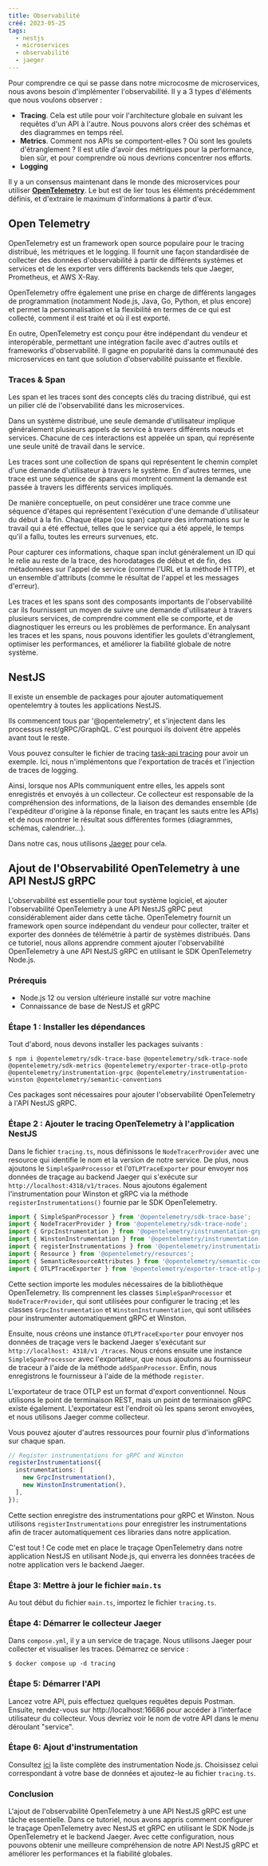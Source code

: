 ```yaml
---
title: Observabilité
créé: 2023-05-25
tags:
  - nestjs
  - microservices
  - observabilité
  - jaeger
---
```


Pour comprendre ce qui se passe dans notre microcosme de microservices, nous avons besoin d'implémenter l'observabilité. Il y a 3 types d'éléments que nous voulons observer :
 - **Tracing**. Cela est utile pour voir l'architecture globale en suivant les requêtes d'un API à l'autre. Nous pouvons alors créer des schémas et des diagrammes en temps réel.
 - **Metrics**. Comment nos APIs se comportent-elles ? Où sont les goulets d'étranglement ? Il est utile d'avoir des métriques pour la performance, bien sûr, et pour comprendre où nous devrions concentrer nos efforts.
 - **Logging**

Il y a un consensus maintenant dans le monde des microservices pour utiliser [**OpenTelemetry**](https://opentelemetry.io/docs/). Le but est de lier tous les éléments précédemment définis, et d'extraire le maximum d'informations à partir d'eux.  

## Open Telemetry

OpenTelemetry est un framework open source populaire pour le tracing distribué, les métriques et le logging. Il fournit une façon standardisée de collecter des données d'observabilité à partir de différents systèmes et services et de les exporter vers différents backends tels que Jaeger, Prometheus, et AWS X-Ray. 

OpenTelemetry offre également une prise en charge de différents langages de programmation (notamment Node.js, Java, Go, Python, et plus encore) et permet la personnalisation et la flexibilité en termes de ce qui est collecté, comment il est traité et où il est exporté.

En outre, OpenTelemetry est conçu pour être indépendant du vendeur et interopérable, permettant une intégration facile avec d'autres outils et frameworks d'observabilité. Il gagne en popularité dans la communauté des microservices en tant que solution d'observabilité puissante et flexible.

### Traces & Span

Les span et les traces sont des concepts clés du tracing distribué, qui est un pilier clé de l'observabilité dans les microservices.

Dans un système distribué, une seule demande d'utilisateur implique généralement plusieurs appels de service à travers différents nœuds et services. Chacune de ces interactions est appelée un span, qui représente une seule unité de travail dans le service. 

Les traces sont une collection de spans qui représentent le chemin complet d'une demande d'utilisateur à travers le système. En d'autres termes, une trace est une séquence de spans qui montrent comment la demande est passée à travers les différents services impliqués.

De manière conceptuelle, on peut considérer une trace comme une séquence d'étapes qui représentent l'exécution d'une demande d'utilisateur du début à la fin. Chaque étape (ou span) capture des informations sur le travail qui a été effectué, telles que le service qui a été appelé, le temps qu'il a fallu, toutes les erreurs survenues, etc.

Pour capturer ces informations, chaque span inclut généralement un ID qui le relie au reste de la trace, des horodatages de début et de fin, des métadonnées sur l'appel de service (comme l'URL et la méthode HTTP), et un ensemble d'attributs (comme le résultat de l'appel et les messages d'erreur).

Les traces et les spans sont des composants importants de l'observabilité car ils fournissent un moyen de suivre une demande d'utilisateur à travers plusieurs services, de comprendre comment elle se comporte, et de diagnostiquer les erreurs ou les problèmes de performance. En analysant les traces et les spans, nous pouvons identifier les goulets d'étranglement, optimiser les performances, et améliorer la fiabilité globale de notre système.

## NestJS

Il existe un ensemble de packages pour ajouter automatiquement opentelemtry à toutes les applications NestJS. 

Ils commencent tous par '@opentelemetry', et s'injectent dans les processus rest/gRPC/GraphQL. C'est pourquoi ils doivent être appelés avant tout le reste.

Vous pouvez consulter le fichier de tracing [task-api tracing](https://github.com/MohammadBnei/grpc-task-manager/blob/main/auth-api/src/config/tracing.ts) pour avoir un exemple. Ici, nous n'implémentons que l'exportation de tracés et l'injection de traces de logging.

Ainsi, lorsque nos APIs communiquent entre elles, les appels sont enregistrés et envoyés à un collecteur. Ce collecteur est responsable de la compréhension des informations, de la liaison des demandes ensemble (de l'expéditeur d'origine à la réponse finale, en traçant les sauts entre les APIs) et de nous montrer le résultat sous différentes formes (diagrammes, schémas, calendrier...).

Dans notre cas, nous utilisons [Jaeger](https://www.jaegertracing.io) pour cela.

## Ajout de l'Observabilité OpenTelemetry à une API NestJS gRPC

L'observabilité est essentielle pour tout système logiciel, et ajouter l'observabilité OpenTelemetry à une API NestJS gRPC peut considérablement aider dans cette tâche. OpenTelemetry fournit un framework open source indépendant du vendeur pour collecter, traiter et exporter des données de télémétrie à partir de systèmes distribués. Dans ce tutoriel, nous allons apprendre comment ajouter l'observabilité OpenTelemetry à une API NestJS gRPC en utilisant le SDK OpenTelemetry Node.js.

### Prérequis
- Node.js 12 ou version ultérieure installé sur votre machine
- Connaissance de base de NestJS et gRPC

### Étape 1 : Installer les dépendances
Tout d'abord, nous devons installer les packages suivants :
```shell
$ npm i @opentelemetry/sdk-trace-base @opentelemetry/sdk-trace-node @opentelemetry/sdk-metrics @opentelemetry/exporter-trace-otlp-proto @opentelemetry/instrumentation-grpc @opentelemetry/instrumentation-winston @opentelemetry/semantic-conventions
```
Ces packages sont nécessaires pour ajouter l'observabilité OpenTelemetry à l'API NestJS gRPC.

### Étape 2 : Ajouter le tracing OpenTelemetry à l'application NestJS
Dans le fichier `tracing.ts`, nous définissons le `NodeTracerProvider` avec une resource qui identifie le nom et la version de notre service. De plus, nous ajoutons le `SimpleSpanProcessor` et l'`OTLPTraceExporter` pour envoyer nos données de traçage au backend Jaeger qui s'exécute sur `http://localhost:4318/v1/traces`. Nous ajoutons également l'instrumentation pour Winston et gRPC via la méthode `registerInstrumentations()` fournie par le SDK OpenTelemetry. 

```typescript
import { SimpleSpanProcessor } from '@opentelemetry/sdk-trace-base';
import { NodeTracerProvider } from '@opentelemetry/sdk-trace-node';
import { GrpcInstrumentation } from '@opentelemetry/instrumentation-grpc';
import { WinstonInstrumentation } from '@opentelemetry/instrumentation-winston';
import { registerInstrumentations } from '@opentelemetry/instrumentation';
import { Resource } from '@opentelemetry/resources';
import { SemanticResourceAttributes } from '@opentelemetry/semantic-conventions';
import { OTLPTraceExporter } from '@opentelemetry/exporter-trace-otlp-proto';
```
Cette section importe les modules nécessaires de la bibliothèque OpenTelemetry. Ils comprennent les classes `SimpleSpanProcessor` et` NodeTracerProvider`, qui sont utilisées pour configurer le tracing ;et les classes `GrpcInstrumentation` et `WinstonInstrumentation`, qui sont utilisées pour instrumenter automatiquement gRPC et Winston. 

Ensuite, nous créons une instance `OTLPTraceExporter` pour envoyer nos données de traçage vers le backend Jaeger s'exécutant sur `http://localhost: 4318/v1 /traces`. Nous créons ensuite une instance `SimpleSpanProcessor` avec l'exportateur, que nous ajoutons au fournisseur de traceur à l'aide de la méthode `addSpanProcessor`. Enfin, nous enregistrons le fournisseur à l'aide de la méthode `register`.

L'exportateur de trace OTLP est un format d'export conventionnel. Nous utilisons le point de terminaison REST, mais un point de terminaison gRPC existe également. L'exportateur est l'endroit où les spans seront envoyées, et nous utilisons Jaeger comme collecteur.

Vous pouvez ajouter d'autres ressources pour fournir plus d'informations sur chaque span. 

```ts
// Register instrumentations for gRPC and Winston
registerInstrumentations({
  instrumentations: [
    new GrpcInstrumentation(),
    new WinstonInstrumentation(),
  ],
});
```

Cette section enregistre des instrumentations pour gRPC et Winston. Nous utilisons `registerInstrumentations` pour enregistrer les instrumentations afin de tracer automatiquement ces libraries dans notre application.

C'est tout ! Ce code met en place le traçage OpenTelemetry dans notre application NestJS en utilisant Node.js, qui enverra les données tracées de notre application vers le backend Jaeger.

### Étape 3: Mettre à jour le fichier `main.ts`
Au tout début du fichier `main.ts`, importez le fichier `tracing.ts`. 

### Étape 4: Démarrer le collecteur Jaeger
Dans `compose.yml`, il y a un service de traçage. Nous utilisons Jaeger pour collecter et visualiser les traces. 
Démarrez ce service :
```shell
$ docker compose up -d tracing
```

### Étape 5: Démarrer l'API
Lancez votre API, puis effectuez quelques requêtes depuis Postman. Ensuite, rendez-vous sur http://localhost:16686 pour accéder à l'interface utilisateur du collecteur. Vous devriez voir le nom de votre API dans le menu déroulant "service".


### Étape 6: Ajout d'instrumentation
Consultez [ici](https://github.com/open-telemetry/opentelemetry-js-contrib/tree/main/plugins/node) la liste complète des instrumentation Node.js. Choisissez celui correspondant à votre base de données et ajoutez-le au fichier `tracing.ts`.

### Conclusion
L'ajout de l'observabilité OpenTelemetry à une API NestJS gRPC est une tâche essentielle. Dans ce tutoriel, nous avons appris comment configurer le traçage OpenTelemetry avec NestJS et gRPC en utilisant le SDK Node.js OpenTelemetry et le backend Jaeger. Avec cette configuration, nous pouvons obtenir une meilleure compréhension de notre API NestJS gRPC et améliorer les performances et la fiabilité globales.